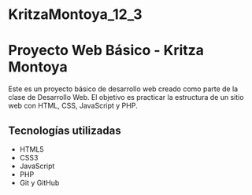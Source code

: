 # KritzaMontoya_12_3

# Proyecto Web Básico - Kritza Montoya

Este es un proyecto básico de desarrollo web creado como parte de la clase de Desarrollo Web. El objetivo es practicar la estructura de un sitio web con HTML, CSS, JavaScript y PHP.

##  Tecnologías utilizadas
- HTML5
- CSS3
- JavaScript
- PHP
- Git y GitHub


